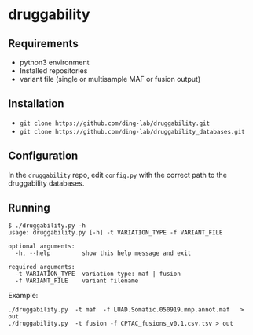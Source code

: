 # druggability

## Requirements
- python3 environment
- Installed repositories
- variant file (single or multisample MAF or fusion output)

## Installation
- `git clone https://github.com/ding-lab/druggability.git`
- `git clone https://github.com/ding-lab/druggability_databases.git`

## Configuration
In the `druggability` repo, edit `config.py` with the correct path to the druggability databases.

## Running
```
$ ./druggability.py -h
usage: druggability.py [-h] -t VARIATION_TYPE -f VARIANT_FILE

optional arguments:
  -h, --help         show this help message and exit

required arguments:
  -t VARIATION_TYPE  variation type: maf | fusion
  -f VARIANT_FILE    variant filename
```
Example:
```
./druggability.py  -t maf  -f LUAD.Somatic.050919.mnp.annot.maf   > out
./druggability.py  -t fusion -f CPTAC_fusions_v0.1.csv.tsv > out
```
